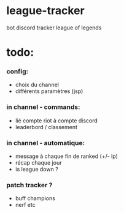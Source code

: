 # league-tracker
bot discord tracker league of legends


# todo:

### config:
- choix du channel
- différents paramètres (jsp)

### in channel - commands:
- lié compte riot à compte discord
- leaderbord / classement

### in channel - automatique:
- message à chaque fin de ranked (+/- lp)
- récap chaque jour
- is league down ?

### patch tracker ?
- buff champions
- nerf etc
  
